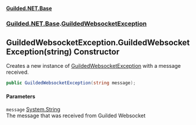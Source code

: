 
#### [Guilded.NET.Base](Guilded_NET_Base 'Guilded_NET_Base')
### [Guilded.NET.Base](Guilded_NET_Base#Guilded_NET_Base 'Guilded.NET.Base').[GuildedWebsocketException](GuildedWebsocketException 'Guilded.NET.Base.GuildedWebsocketException')
## GuildedWebsocketException.GuildedWebsocketException(string) Constructor
Creates a new instance of [GuildedWebsocketException](GuildedWebsocketException 'Guilded.NET.Base.GuildedWebsocketException') with a message received.  
```csharp
public GuildedWebsocketException(string message);
```

#### Parameters
<a name='Guilded_NET_Base_GuildedWebsocketException_GuildedWebsocketException(string)_message'></a>
`message` [System.String](https://docs.microsoft.com/en-us/dotnet/api/System.String 'System.String')  
The message that was received from Guilded Websocket
  
